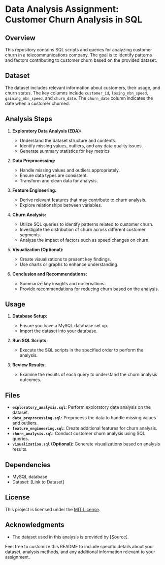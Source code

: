 # Data Analysis Assignment: Customer Churn Analysis in SQL

## Overview

This repository contains SQL scripts and queries for analyzing customer churn in a telecommunications company. The goal is to identify patterns and factors contributing to customer churn based on the provided dataset.

## Dataset

The dataset includes relevant information about customers, their usage, and churn status. The key columns include `customer_id`, `losing_nbn_speed`, `gaining_nbn_speed`, and `churn_date`. The `churn_date` column indicates the date when a customer churned.

## Analysis Steps

1. **Exploratory Data Analysis (EDA):**
   - Understand the dataset structure and contents.
   - Identify missing values, outliers, and any data quality issues.
   - Generate summary statistics for key metrics.

2. **Data Preprocessing:**
   - Handle missing values and outliers appropriately.
   - Ensure data types are consistent.
   - Transform and clean data for analysis.

3. **Feature Engineering:**
   - Derive relevant features that may contribute to churn analysis.
   - Explore relationships between variables.

4. **Churn Analysis:**
   - Utilize SQL queries to identify patterns related to customer churn.
   - Investigate the distribution of churn across different customer segments.
   - Analyze the impact of factors such as speed changes on churn.

5. **Visualization (Optional):**
   - Create visualizations to present key findings.
   - Use charts or graphs to enhance understanding.

6. **Conclusion and Recommendations:**
   - Summarize key insights and observations.
   - Provide recommendations for reducing churn based on the analysis.

## Usage

1. **Database Setup:**
   - Ensure you have a MySQL database set up.
   - Import the dataset into your database.

2. **Run SQL Scripts:**
   - Execute the SQL scripts in the specified order to perform the analysis.

3. **Review Results:**
   - Examine the results of each query to understand the churn analysis outcomes.

## Files

- **`exploratory_analysis.sql`:** Perform exploratory data analysis on the dataset.
- **`data_preprocessing.sql`:** Preprocess the data to handle missing values and outliers.
- **`feature_engineering.sql`:** Create additional features for churn analysis.
- **`churn_analysis.sql`:** Conduct customer churn analysis using SQL queries.
- **`visualization.sql` (Optional):** Generate visualizations based on analysis results.

## Dependencies

- MySQL database
- Dataset: [Link to Dataset]

## License

This project is licensed under the [MIT License](LICENSE).

## Acknowledgments

- The dataset used in this analysis is provided by [Source].

Feel free to customize this README to include specific details about your dataset, analysis methods, and any additional information relevant to your assignment.
